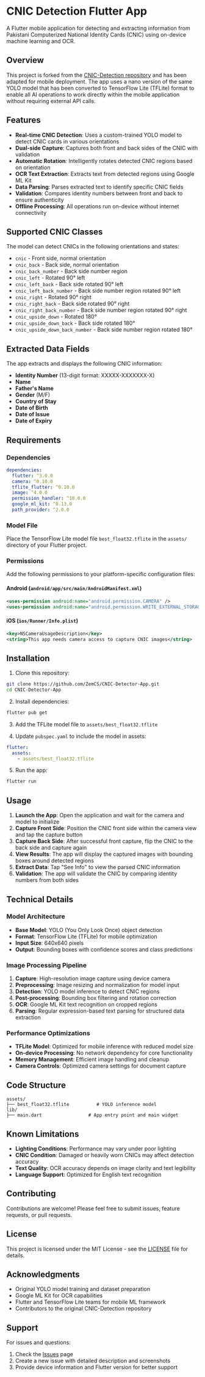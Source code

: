 # CNIC Detection Flutter App

A Flutter mobile application for detecting and extracting information from Pakistani Computerized National Identity Cards (CNIC) using on-device machine learning and OCR.

## Overview

This project is forked from the [CNIC-Detection repository](https://github.com/ZemCS/CNIC-Detection) and has been adapted for mobile deployment. The app uses a nano version of the same YOLO model that has been converted to TensorFlow Lite (TFLite) format to enable all AI operations to work directly within the mobile application without requiring external API calls.

## Features

- **Real-time CNIC Detection**: Uses a custom-trained YOLO model to detect CNIC cards in various orientations
- **Dual-side Capture**: Captures both front and back sides of the CNIC with validation
- **Automatic Rotation**: Intelligently rotates detected CNIC regions based on orientation
- **OCR Text Extraction**: Extracts text from detected regions using Google ML Kit
- **Data Parsing**: Parses extracted text to identify specific CNIC fields
- **Validation**: Compares identity numbers between front and back to ensure authenticity
- **Offline Processing**: All operations run on-device without internet connectivity

## Supported CNIC Classes

The model can detect CNICs in the following orientations and states:

- `cnic` - Front side, normal orientation
- `cnic_back` - Back side, normal orientation  
- `cnic_back_number` - Back side number region
- `cnic_left` - Rotated 90° left
- `cnic_left_back` - Back side rotated 90° left
- `cnic_left_back_number` - Back side number region rotated 90° left
- `cnic_right` - Rotated 90° right
- `cnic_right_back` - Back side rotated 90° right
- `cnic_right_back_number` - Back side number region rotated 90° right
- `cnic_upside_down` - Rotated 180°
- `cnic_upside_down_back` - Back side rotated 180°
- `cnic_upside_down_back_number` - Back side number region rotated 180°

## Extracted Data Fields

The app extracts and displays the following CNIC information:

- **Identity Number** (13-digit format: XXXXX-XXXXXXX-X)
- **Name**
- **Father's Name**
- **Gender** (M/F)
- **Country of Stay**
- **Date of Birth**
- **Date of Issue**
- **Date of Expiry**

## Requirements

### Dependencies

```yaml
dependencies:
  flutter: ^3.0.0
  camera: ^0.10.0
  tflite_flutter: ^0.10.0
  image: ^4.0.0
  permission_handler: ^10.0.0
  google_ml_kit: ^0.13.0
  path_provider: ^2.0.0
```

### Model File

Place the TensorFlow Lite model file `best_float32.tflite` in the `assets/` directory of your Flutter project.

### Permissions

Add the following permissions to your platform-specific configuration files:

#### Android (`android/app/src/main/AndroidManifest.xml`)
```xml
<uses-permission android:name="android.permission.CAMERA" />
<uses-permission android:name="android.permission.WRITE_EXTERNAL_STORAGE" />
```

#### iOS (`ios/Runner/Info.plist`)
```xml
<key>NSCameraUsageDescription</key>
<string>This app needs camera access to capture CNIC images</string>
```

## Installation

1. Clone this repository:
```bash
git clone https://github.com/ZemCS/CNIC-Detector-App.git
cd CNIC-Detector-App
```

2. Install dependencies:
```bash
flutter pub get
```

3. Add the TFLite model file to `assets/best_float32.tflite`

4. Update `pubspec.yaml` to include the model in assets:
```yaml
flutter:
  assets:
    - assets/best_float32.tflite
```

5. Run the app:
```bash
flutter run
```

## Usage

1. **Launch the App**: Open the application and wait for the camera and model to initialize
2. **Capture Front Side**: Position the CNIC front side within the camera view and tap the capture button
3. **Capture Back Side**: After successful front capture, flip the CNIC to the back side and capture again
4. **View Results**: The app will display the captured images with bounding boxes around detected regions
5. **Extract Data**: Tap "See Info" to view the parsed CNIC information
6. **Validation**: The app will validate the CNIC by comparing identity numbers from both sides

## Technical Details

### Model Architecture
- **Base Model**: YOLO (You Only Look Once) object detection
- **Format**: TensorFlow Lite (TFLite) for mobile optimization
- **Input Size**: 640x640 pixels
- **Output**: Bounding boxes with confidence scores and class predictions

### Image Processing Pipeline
1. **Capture**: High-resolution image capture using device camera
2. **Preprocessing**: Image resizing and normalization for model input
3. **Detection**: YOLO model inference to detect CNIC regions
4. **Post-processing**: Bounding box filtering and rotation correction
5. **OCR**: Google ML Kit text recognition on cropped regions
6. **Parsing**: Regular expression-based text parsing for structured data extraction

### Performance Optimizations
- **TFLite Model**: Optimized for mobile inference with reduced model size
- **On-device Processing**: No network dependency for core functionality
- **Memory Management**: Efficient image handling and cleanup
- **Camera Controls**: Optimized camera settings for document capture

## Code Structure

```
assets/
├── best_float32.tflite          # YOLO inference model
lib/
├── main.dart                 # App entry point and main widget
```

## Known Limitations

- **Lighting Conditions**: Performance may vary under poor lighting
- **CNIC Condition**: Damaged or heavily worn CNICs may affect detection accuracy
- **Text Quality**: OCR accuracy depends on image clarity and text legibility
- **Language Support**: Optimized for English text recognition

## Contributing

Contributions are welcome! Please feel free to submit issues, feature requests, or pull requests.

## License

This project is licensed under the MIT License - see the [LICENSE](LICENSE) file for details.

## Acknowledgments

- Original YOLO model training and dataset preparation
- Google ML Kit for OCR capabilities
- Flutter and TensorFlow Lite teams for mobile ML framework
- Contributors to the original CNIC-Detection repository

## Support

For issues and questions:
1. Check the [Issues](https://github.com/your-username/cnic-detection-flutter/issues) page
2. Create a new issue with detailed description and screenshots
3. Provide device information and Flutter version for better support
